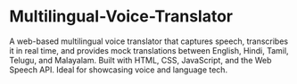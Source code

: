 # Multilingual-Voice-Translator
A web-based multilingual voice translator that captures speech, transcribes it in real time, and provides mock translations between English, Hindi, Tamil, Telugu, and Malayalam. Built with HTML, CSS, JavaScript, and the Web Speech API. Ideal for showcasing voice and language tech.
